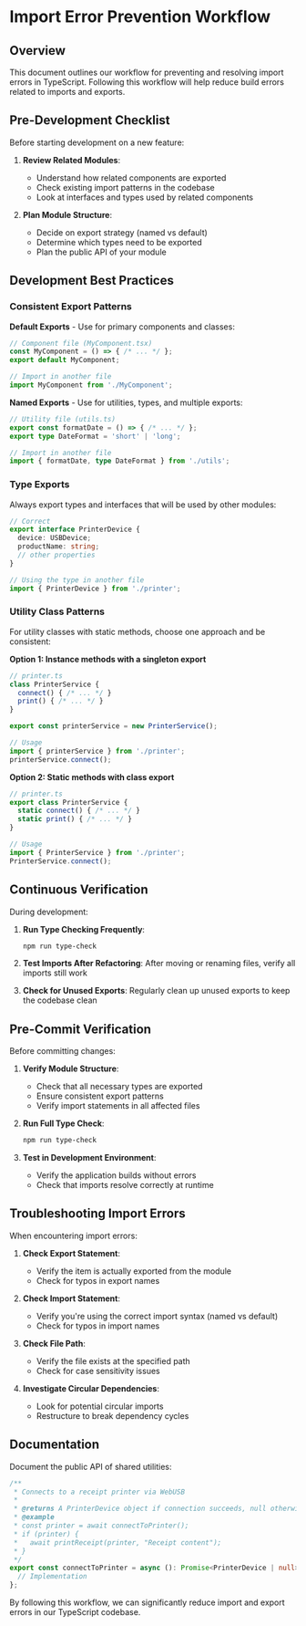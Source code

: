 # Import Error Prevention Workflow

## Overview

This document outlines our workflow for preventing and resolving import errors in TypeScript. Following this workflow will help reduce build errors related to imports and exports.

## Pre-Development Checklist

Before starting development on a new feature:

1. **Review Related Modules**:
   - Understand how related components are exported
   - Check existing import patterns in the codebase
   - Look at interfaces and types used by related components

2. **Plan Module Structure**:
   - Decide on export strategy (named vs default)
   - Determine which types need to be exported
   - Plan the public API of your module

## Development Best Practices

### Consistent Export Patterns

**Default Exports** - Use for primary components and classes:
```typescript
// Component file (MyComponent.tsx)
const MyComponent = () => { /* ... */ };
export default MyComponent;

// Import in another file
import MyComponent from './MyComponent';
```

**Named Exports** - Use for utilities, types, and multiple exports:
```typescript
// Utility file (utils.ts)
export const formatDate = () => { /* ... */ };
export type DateFormat = 'short' | 'long';

// Import in another file
import { formatDate, type DateFormat } from './utils';
```

### Type Exports

Always export types and interfaces that will be used by other modules:

```typescript
// Correct
export interface PrinterDevice {
  device: USBDevice;
  productName: string;
  // other properties
}

// Using the type in another file
import { PrinterDevice } from './printer';
```

### Utility Class Patterns

For utility classes with static methods, choose one approach and be consistent:

**Option 1: Instance methods with a singleton export**
```typescript
// printer.ts
class PrinterService {
  connect() { /* ... */ }
  print() { /* ... */ }
}

export const printerService = new PrinterService();

// Usage
import { printerService } from './printer';
printerService.connect();
```

**Option 2: Static methods with class export**
```typescript
// printer.ts
export class PrinterService {
  static connect() { /* ... */ }
  static print() { /* ... */ }
}

// Usage
import { PrinterService } from './printer';
PrinterService.connect();
```

## Continuous Verification

During development:

1. **Run Type Checking Frequently**:
   ```bash
   npm run type-check
   ```

2. **Test Imports After Refactoring**:
   After moving or renaming files, verify all imports still work

3. **Check for Unused Exports**:
   Regularly clean up unused exports to keep the codebase clean

## Pre-Commit Verification

Before committing changes:

1. **Verify Module Structure**:
   - Check that all necessary types are exported
   - Ensure consistent export patterns
   - Verify import statements in all affected files

2. **Run Full Type Check**:
   ```bash
   npm run type-check
   ```

3. **Test in Development Environment**:
   - Verify the application builds without errors
   - Check that imports resolve correctly at runtime

## Troubleshooting Import Errors

When encountering import errors:

1. **Check Export Statement**:
   - Verify the item is actually exported from the module
   - Check for typos in export names

2. **Check Import Statement**:
   - Verify you're using the correct import syntax (named vs default)
   - Check for typos in import names

3. **Check File Path**:
   - Verify the file exists at the specified path
   - Check for case sensitivity issues

4. **Investigate Circular Dependencies**:
   - Look for potential circular imports
   - Restructure to break dependency cycles

## Documentation

Document the public API of shared utilities:

```typescript
/**
 * Connects to a receipt printer via WebUSB
 * 
 * @returns A PrinterDevice object if connection succeeds, null otherwise
 * @example
 * const printer = await connectToPrinter();
 * if (printer) {
 *   await printReceipt(printer, "Receipt content");
 * }
 */
export const connectToPrinter = async (): Promise<PrinterDevice | null> => {
  // Implementation
};
```

By following this workflow, we can significantly reduce import and export errors in our TypeScript codebase.
